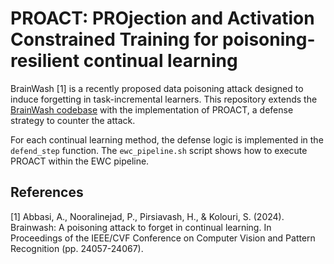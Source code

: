 # PROACT: PROjection and Activation Constrained Training for poisoning-resilient continual learning

BrainWash [1] is a recently proposed data poisoning attack designed to induce forgetting in task-incremental learners. This repository extends the [BrainWash codebase](https://github.com/mint-vu/Brainwash) with the implementation of PROACT, a defense strategy to counter the attack.

For each continual learning method, the defense logic is implemented in the `defend_step` function. The `ewc_pipeline.sh` script shows how to execute PROACT within the EWC pipeline.

## References

[1] Abbasi, A., Nooralinejad, P., Pirsiavash, H., & Kolouri, S. (2024). Brainwash: A poisoning attack to forget in continual learning. In Proceedings of the IEEE/CVF Conference on Computer Vision and Pattern Recognition (pp. 24057-24067).